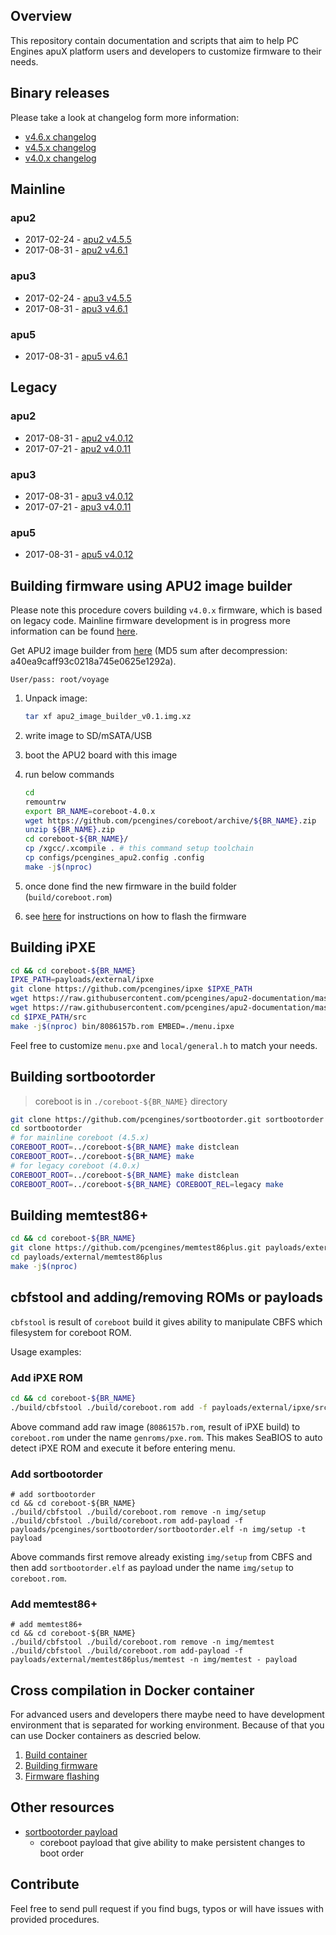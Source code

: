 Overview
--------

This repository contain documentation and scripts that aim to help PC Engines
apuX platform users and developers to customize firmware to their needs.

Binary releases
---------------

Please take a look at changelog form more information:

* [v4.6.x changelog](https://github.com/pcengines/release_manifests/blob/coreboot-4.6.x/CHANGELOG.md)
* [v4.5.x changelog](https://github.com/pcengines/release_manifests/blob/coreboot-4.5.x/CHANGELOG.md)
* [v4.0.x changelog](https://github.com/pcengines/release_manifests/blob/coreboot-4.0.x/CHANGELOG.md)


## Mainline

### apu2

* 2017-02-24 - [apu2 v4.5.5](http://pcengines.ch/file/apu2_v4.5.5.rom.tar.gz)
* 2017-08-31 - [apu2 v4.6.1](http://pcengines.ch/file/apu2_v4.6.1.rom.tar.gz)

### apu3

* 2017-02-24 - [apu3 v4.5.5](http://pcengines.ch/file/apu3_v4.5.5.rom.tar.gz)
* 2017-08-31 - [apu3 v4.6.1](http://pcengines.ch/file/apu3_v4.6.1.rom.tar.gz)

### apu5

* 2017-08-31 - [apu5 v4.6.1](http://pcengines.ch/file/apu5_v4.6.1.rom.tar.gz)

## Legacy

### apu2

* 2017-08-31 - [apu2 v4.0.12](http://pcengines.ch/file/apu2_v4.0.12.rom.tar.gz)
* 2017-07-21 - [apu2 v4.0.11](http://pcengines.ch/file/apu2_v4.0.11.rom.tar.gz)

### apu3

* 2017-08-31 - [apu3 v4.0.12](http://pcengines.ch/file/apu3_v4.0.12.rom.tar.gz)
* 2017-07-21 - [apu3 v4.0.11](http://pcengines.ch/file/apu3_v4.0.11.rom.tar.gz)

### apu5

* 2017-08-31 - [apu5 v4.0.12](http://pcengines.ch/file/apu5_v4.0.12.rom.tar.gz)

Building firmware using APU2 image builder
------------------------------------------

Please note this procedure covers building `v4.0.x` firmware, which is based on
legacy code. Mainline firmware development is in progress more information can be found [here](http://pcengines.info/forums/?page=post&id=CAA8403D-7135-4EA1-8C7E-41C8B15C6246).

Get APU2 image builder from [here](http://pcengines.ch/file/apu2_image_builder_v0.1.img.xz) (MD5 sum after decompression: a40ea9caff93c0218a745e0625e1292a).

```
User/pass: root/voyage
```

1. Unpack image:

    ```sh
    tar xf apu2_image_builder_v0.1.img.xz
    ```

2. write image to SD/mSATA/USB
3. boot the APU2 board with this image
4. run below commands

    ```sh
    cd
    remountrw
    export BR_NAME=coreboot-4.0.x
    wget https://github.com/pcengines/coreboot/archive/${BR_NAME}.zip
    unzip ${BR_NAME}.zip
    cd coreboot-${BR_NAME}/
    cp /xgcc/.xcompile . # this command setup toolchain
    cp configs/pcengines_apu2.config .config
    make -j$(nproc)
    ```

5. once done find the new firmware in the build folder (`build/coreboot.rom`)
6. see [here](http://pcengines.ch/howto.htm#bios) for instructions on how to
   flash the firmware

Building iPXE
-------------

```sh
cd && cd coreboot-${BR_NAME}
IPXE_PATH=payloads/external/ipxe
git clone https://github.com/pcengines/ipxe $IPXE_PATH
wget https://raw.githubusercontent.com/pcengines/apu2-documentation/master/ipxe/general.h -O $IPXE_PATH/src/config/local/general.h
wget https://raw.githubusercontent.com/pcengines/apu2-documentation/master/ipxe/menu.ipxe -O $IPXE_PATH/src/menu.ipxe
cd $IPXE_PATH/src
make -j$(nproc) bin/8086157b.rom EMBED=./menu.ipxe
```

Feel free to customize `menu.pxe` and `local/general.h` to match your needs.

Building sortbootorder
----------------------

> coreboot is in `./coreboot-${BR_NAME}` directory
>
```sh
git clone https://github.com/pcengines/sortbootorder.git sortbootorder
cd sortbootorder
# for mainline coreboot (4.5.x)
COREBOOT_ROOT=../coreboot-${BR_NAME} make distclean
COREBOOT_ROOT=../coreboot-${BR_NAME} make
# for legacy coreboot (4.0.x)
COREBOOT_ROOT=../coreboot-${BR_NAME} make distclean
COREBOOT_ROOT=../coreboot-${BR_NAME} COREBOOT_REL=legacy make
```

Building memtest86+
-------------------

```sh
cd && cd coreboot-${BR_NAME}
git clone https://github.com/pcengines/memtest86plus.git payloads/external/memtest86plus
cd payloads/external/memtest86plus
make -j$(nproc)
```

cbfstool and adding/removing ROMs or payloads
---------------------------------------------

`cbfstool` is result of `coreboot` build it gives ability to manipulate CBFS
which filesystem for coreboot ROM.

Usage examples:

### Add iPXE ROM

```sh
cd && cd coreboot-${BR_NAME}
./build/cbfstool ./build/coreboot.rom add -f payloads/external/ipxe/src/bin/8086157b.rom -n genroms/pxe.rom -t raw
```

Above command add raw image (`8086157b.rom`, result of iPXE build) to
`coreboot.rom` under the name `genroms/pxe.rom`. This makes SeaBIOS to auto
detect iPXE ROM and execute it before entering menu.

### Add sortbootorder

```
# add sortbootorder
cd && cd coreboot-${BR_NAME}
./build/cbfstool ./build/coreboot.rom remove -n img/setup
./build/cbfstool ./build/coreboot.rom add-payload -f payloads/pcengines/sortbootorder/sortbootorder.elf -n img/setup -t payload
```

Above commands first remove already existing `img/setup` from CBFS and then add
`sortbootorder.elf` as payload under the name `img/setup` to `coreboot.rom`.


### Add memtest86+

```
# add memtest86+
cd && cd coreboot-${BR_NAME}
./build/cbfstool ./build/coreboot.rom remove -n img/memtest
./build/cbfstool ./build/coreboot.rom add-payload -f payloads/external/memtest86plus/memtest -n img/memtest - payload
```

Cross compilation in Docker container
---------------------------------------

For advanced users and developers there maybe need to have development
environment that is separated for working environment. Because of that you can
use Docker containers as descried below.

1. [Build container](docs/building_env.md)
2. [Building firmware](docs/building_firmware.md)
3. [Firmware flashing](docs/firmware_flashing.md)

Other resources
----------------

* [sortbootorder payload](https://github.com/pcengines/sortbootorder)
  - coreboot payload that give ability to make persistent changes to boot order

Contribute
----------

Feel free to send pull request if you find bugs, typos or will have issues with
provided procedures.

